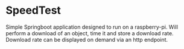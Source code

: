 # SpeedTest

Simple Springboot application designed to run on a raspberry-pi. Will perform a download of an object, time it and store a download rate. Download rate can be displayed on demand via an http endpoint.
